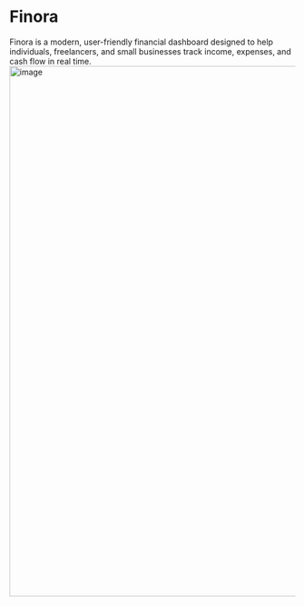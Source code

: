 # Finora 
Finora is a modern, user-friendly financial dashboard designed to help individuals, freelancers, and small businesses track income, expenses, and cash flow in real time.
<img width="1815" height="934" alt="image" src="https://github.com/user-attachments/assets/73799d18-2abb-46d6-9432-8fe801295fdd" />
